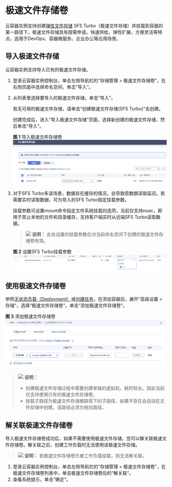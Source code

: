 # 极速文件存储卷<a name="cci_01_0069_1"></a>

云容器实例支持创建[弹性文件存储](https://www.huaweicloud.com/product/sfs.html)  SFS Turbo（极速文件存储）并挂载到容器的某一路径下，极速文件存储具有按需申请，快速供给，弹性扩展，方便灵活等特点，适用于DevOps、容器微服务、企业办公等应用场景。

## 导入极速文件存储<a name="section3772919163412"></a>

云容器实例支持导入已有的极速文件存储。

1.  登录云容器实例控制台，单击左侧导航栏的“存储管理 \> 极速文件存储卷”，在右侧页面中选择命名空间，单击“导入“。
2.  从列表里选择要导入的极速文件存储，单击“导入”。

    若无可用的极速文件存储，请单击“创建极速文件存储\(SFS Turbo\)”去创建。

    创建完成后，进入“导入极速文件存储”页面，选择新创建的极速文件存储，然后单击“导入“。

    **图 1**  导入极速文件存储卷<a name="fig740872143111"></a>  
    ![](figures/导入极速文件存储卷.png "导入极速文件存储卷")

3.  对于SFS Turbo多读场景，数据存在缓存的情况，会导致原数据读取延迟。若需要实时读取数据，可为导入的SFS Turbo指定挂载参数。

    挂载参数可设置mount命令指定文件系统挂载的选项，当前仅支持noac，即用于禁止本地的文件和目录缓存，支持客户端实时从远端SFS Turbo读取数据。

    >![](public_sys-resources/icon-note.gif) **说明：** 
    >此处设置的挂载参数仅对当前命名空间下创建的极速文件存储卷有效。

    **图 2**  设置SFS Turbo挂载参数<a name="fig989161934715"></a>  
    ![](figures/设置SFS-Turbo挂载参数.png "设置SFS-Turbo挂载参数")


## 使用极速文件存储卷<a name="section117841613164112"></a>

参照[无状态负载（Deployment）](无状态负载（Deployment）.md)或[创建任务](任务（Job）.md#section1754218181551)，在添加容器后，展开“高级设置 \> 存储“，选择“极速文件存储卷“，单击“添加极速文件存储卷“。

**图 3**  添加极速文件存储卷<a name="fig203931342144218"></a>  
![](figures/添加极速文件存储卷.png "添加极速文件存储卷")

>![](public_sys-resources/icon-note.gif) **说明：** 
>-   创建极速文件存储过程中需要创建单独的虚拟机，耗时较长。因此当前仅支持使用已有的极速文件存储卷。
>-   挂载子路径为极速文件存储根路径下的子路径，如果不存在会自动在文件存储中创建。该路径必须为相对路径。

## 解关联极速文件存储卷<a name="section3772319183413"></a>

导入极速文件存储卷成功后，如果不需要使用极速文件存储，您可以解关联极速文件存储卷。解关联之后，创建工作负载时无法使用该极速文件存储。

>![](public_sys-resources/icon-note.gif) **说明：** 
>若极速文件存储卷已被工作负载挂载，则无法解关联。

1.  登录云容器实例控制台，单击左侧导航栏的“存储管理 \> 极速文件存储卷”，在极速文件存储卷列表中，单击极速文件存储卷后的“解关联“。
2.  查看系统提示，单击“确定“。

